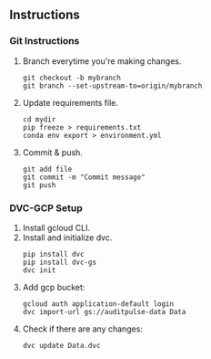 ## Instructions

### Git Instructions
1. Branch everytime you're making changes.
    ```
    git checkout -b mybranch
    git branch --set-upstream-to=origin/mybranch
    ```
2. Update requirements file.
    ```
    cd mydir
    pip freeze > requirements.txt
    conda env export > environment.yml
    ```
3. Commit & push.
    ```
    git add file
    git commit -m "Commit message"
    git push
    ```
### DVC-GCP Setup
1. Install gcloud CLI.
2. Install and initialize dvc.
    ```
    pip install dvc
    pip install dvc-gs
    dvc init
    ```
3. Add gcp bucket:
    ```
    gcloud auth application-default login
    dvc import-url gs://auditpulse-data Data
    ```
4. Check if there are any changes:
    ```
    dvc update Data.dvc
    ```